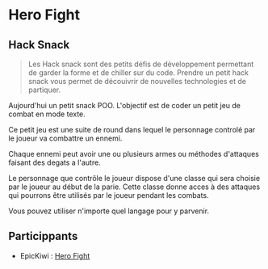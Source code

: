# Hero Fight
## Hack Snack

> Les Hack snack sont des petits défis de développement permettant de garder la forme et de chiller sur du code. Prendre un petit hack snack vous permet de découivrir de nouvelles technologies et de partiquer.

Aujourd'hui un petit snack POO. 
L'objectif est de coder un petit jeu de combat en mode texte. 

Ce petit jeu est une suite de round dans lequel le personnage controlé par le joueur va combattre un ennemi.

Chaque ennemi peut avoir une ou plusieurs armes ou méthodes d'attaques faisant des degats a l'autre.

Le personnage que contrôle le joueur dispose d'une classe qui sera choisie par le joueur au début de la parie.
Cette classe donne acces à des attaques qui pourrons être utilisés par le joueur pendant les combats.

Vous pouvez utiliser n'importe quel langage pour y parvenir.

## Particippants

* EpicKiwi : [Hero Fight](https://github.com/EpicKiwi/Hero-fight)
